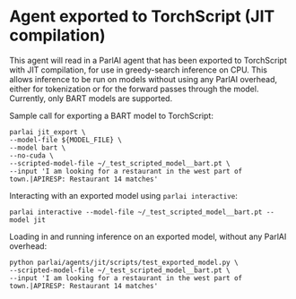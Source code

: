 # Agent exported to TorchScript (JIT compilation)

This agent will read in a ParlAI agent that has been exported to TorchScript with JIT compilation, for use in greedy-search inference on CPU. This allows inference to be run on models without using any ParlAI overhead, either for tokenization or for the forward passes through the model. Currently, only BART models are supported.

Sample call for exporting a BART model to TorchScript:
```
parlai jit_export \
--model-file ${MODEL_FILE} \
--model bart \
--no-cuda \
--scripted-model-file ~/_test_scripted_model__bart.pt \
--input 'I am looking for a restaurant in the west part of town.|APIRESP: Restaurant 14 matches'
```

Interacting with an exported model using `parlai interactive`:
```
parlai interactive --model-file ~/_test_scripted_model__bart.pt --model jit
```

Loading in and running inference on an exported model, without any ParlAI overhead:
```
python parlai/agents/jit/scripts/test_exported_model.py \
--scripted-model-file ~/_test_scripted_model__bart.pt \
--input 'I am looking for a restaurant in the west part of town.|APIRESP: Restaurant 14 matches'
```
